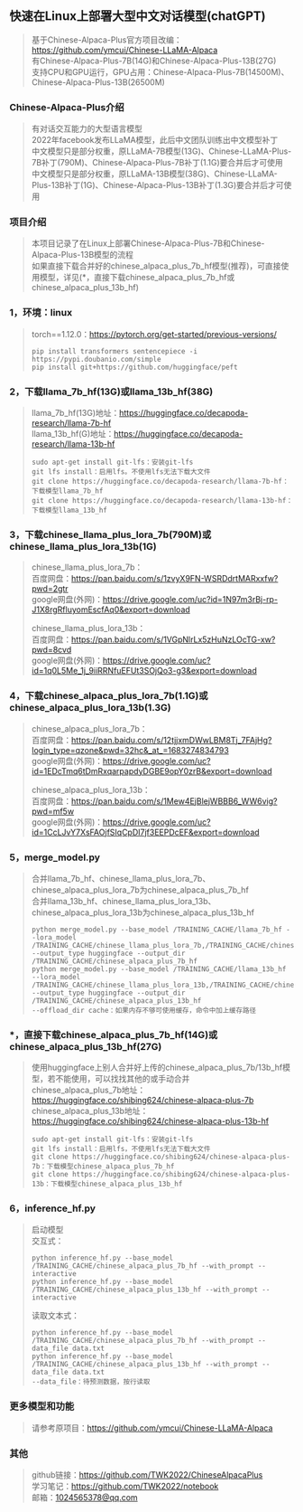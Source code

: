 ## 快速在Linux上部署大型中文对话模型(chatGPT)
>基于Chinese-Alpaca-Plus官方项目改编：https://github.com/ymcui/Chinese-LLaMA-Alpaca  
>有Chinese-Alpaca-Plus-7B(14G)和Chinese-Alpaca-Plus-13B(27G)  
>支持CPU和GPU运行，GPU占用：Chinese-Alpaca-Plus-7B(14500M)、Chinese-Alpaca-Plus-13B(26500M)  
### Chinese-Alpaca-Plus介绍
>有对话交互能力的大型语言模型  
>2022年facebook发布LLaMA模型，此后中文团队训练出中文模型补丁  
>中文模型只是部分权重，原LLaMA-7B模型(13G)、Chinese-LLaMA-Plus-7B补丁(790M)、Chinese-Alpaca-Plus-7B补丁(1.1G)要合并后才可使用  
>中文模型只是部分权重，原LLaMA-13B模型(38G)、Chinese-LLaMA-Plus-13B补丁(1G)、Chinese-Alpaca-Plus-13B补丁(1.3G)要合并后才可使用  
### 项目介绍
>本项目记录了在Linux上部署Chinese-Alpaca-Plus-7B和Chinese-Alpaca-Plus-13B模型的流程  
>如果直接下载合并好的chinese_alpaca_plus_7b_hf模型(推荐)，可直接使用模型，详见(*，直接下载chinese_alpaca_plus_7b_hf或chinese_alpaca_plus_13b_hf)  
### 1，环境：linux
>torch==1.12.0：https://pytorch.org/get-started/previous-versions/  
>```
>pip install transformers sentencepiece -i https://pypi.doubanio.com/simple
>pip install git+https://github.com/huggingface/peft
>```
### 2，下载llama_7b_hf(13G)或llama_13b_hf(38G)
>llama_7b_hf(13G)地址：https://huggingface.co/decapoda-research/llama-7b-hf  
>llama_13b_hf(G)地址：https://huggingface.co/decapoda-research/llama-13b-hf  
>```
>sudo apt-get install git-lfs：安装git-lfs
>git lfs install：启用lfs。不使用lfs无法下载大文件
>git clone https://huggingface.co/decapoda-research/llama-7b-hf：下载模型llama_7b_hf
>git clone https://huggingface.co/decapoda-research/llama-13b-hf：下载模型llama_13b_hf
>```
### 3，下载chinese_llama_plus_lora_7b(790M)或chinese_llama_plus_lora_13b(1G)
>chinese_llama_plus_lora_7b：  
>百度网盘：https://pan.baidu.com/s/1zvyX9FN-WSRDdrtMARxxfw?pwd=2gtr  
>google网盘(外网)：https://drive.google.com/uc?id=1N97m3rBj-rp-J1X8rgRfluyomEscfAq0&export=download  
>  
>chinese_llama_plus_lora_13b：  
>百度网盘：https://pan.baidu.com/s/1VGpNlrLx5zHuNzLOcTG-xw?pwd=8cvd  
>google网盘(外网)：https://drive.google.com/uc?id=1q0L5Me_1j_9iiRRNfuEFUt3SOjQo3-g3&export=download  
### 4，下载chinese_alpaca_plus_lora_7b(1.1G)或chinese_alpaca_plus_lora_13b(1.3G)
>chinese_alpaca_plus_lora_7b：  
>百度网盘：https://pan.baidu.com/s/12tjjxmDWwLBM8Tj_7FAjHg?login_type=qzone&pwd=32hc&_at_=1683274834793  
>google网盘(外网)：https://drive.google.com/uc?id=1EDcTmq6tDmRxqarpapdyDGBE9opY0zrB&export=download  
>  
>chinese_alpaca_plus_lora_13b：  
>百度网盘：https://pan.baidu.com/s/1Mew4EjBlejWBBB6_WW6vig?pwd=mf5w  
>google网盘(外网)：https://drive.google.com/uc?id=1CcLJvY7XsFAOjfSIqCpDI7jf3EEPDcEF&export=download  
### 5，merge_model.py
>合并llama_7b_hf、chinese_llama_plus_lora_7b、chinese_alpaca_plus_lora_7b为chinese_alpaca_plus_7b_hf  
>合并llama_13b_hf、chinese_llama_plus_lora_13b、chinese_alpaca_plus_lora_13b为chinese_alpaca_plus_13b_hf  
>```
>python merge_model.py --base_model /TRAINING_CACHE/llama_7b_hf --lora_model /TRAINING_CACHE/chinese_llama_plus_lora_7b,/TRAINING_CACHE/chinese_alpaca_plus_lora_7b --output_type huggingface --output_dir /TRAINING_CACHE/chinese_alpaca_plus_7b_hf
>python merge_model.py --base_model /TRAINING_CACHE/llama_13b_hf --lora_model /TRAINING_CACHE/chinese_llama_plus_lora_13b,/TRAINING_CACHE/chinese_alpaca_plus_lora_13b --output_type huggingface --output_dir /TRAINING_CACHE/chinese_alpaca_plus_13b_hf
>--offload_dir cache：如果内存不够可使用缓存，命令中加上缓存路径
>```
### *，直接下载chinese_alpaca_plus_7b_hf(14G)或chinese_alpaca_plus_13b_hf(27G)
>使用huggingface上别人合并好上传的chinese_alpaca_plus_7b/13b_hf模型，若不能使用，可以找找其他的或手动合并  
>chinese_alpaca_plus_7b地址：https://huggingface.co/shibing624/chinese-alpaca-plus-7b  
>chinese_alpaca_plus_13b地址：https://huggingface.co/shibing624/chinese-alpaca-plus-13b-hf  
>```
>sudo apt-get install git-lfs：安装git-lfs
>git lfs install：启用lfs，不使用lfs无法下载大文件
>git clone https://huggingface.co/shibing624/chinese-alpaca-plus-7b：下载模型chinese_alpaca_plus_7b_hf
>git clone https://huggingface.co/shibing624/chinese-alpaca-plus-13b：下载模型chinese_alpaca_plus_13b_hf
>```
### 6，inference_hf.py
>启动模型  
>交互式：  
>```
>python inference_hf.py --base_model /TRAINING_CACHE/chinese_alpaca_plus_7b_hf --with_prompt --interactive
>python inference_hf.py --base_model /TRAINING_CACHE/chinese_alpaca_plus_13b_hf --with_prompt --interactive
>```
>读取文本式：  
>```
>python inference_hf.py --base_model /TRAINING_CACHE/chinese_alpaca_plus_7b_hf --with_prompt --data_file data.txt
>python inference_hf.py --base_model /TRAINING_CACHE/chinese_alpaca_plus_13b_hf --with_prompt --data_file data.txt
>--data_file：待预测数据，按行读取
>```
### 更多模型和功能
>请参考原项目：https://github.com/ymcui/Chinese-LLaMA-Alpaca  
### 其他
>github链接：https://github.com/TWK2022/ChineseAlpacaPlus  
>学习笔记：https://github.com/TWK2022/notebook  
>邮箱：1024565378@qq.com  